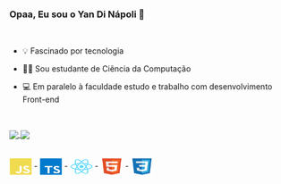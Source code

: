 ### Opaa, Eu sou o Yan Di Nápoli 👋

 <br/>
 
- 💡 Fascinado por tecnologia
- 👨‍💻 Sou estudante de Ciẽncia da Computação
- 💻 Em paralelo à faculdade estudo e trabalho com desenvolvimento Front-end

  <br/>
<div>
       <a href="https://github.com/yaandn/github-readme-stats">
        <img height=200 align="center" src="https://github-readme-stats.vercel.app/api?username=yaandn&show_icons=true&theme=transparent" />
      </a>
    <a href="https://github.com/yaandn/convoychat">
      <img height=200 align="center" style ="margin-left=100px;" src="https://github-readme-stats.vercel.app/api/top-langs?username=yaandn&layout=compact&langs_count=8&card_width=320&theme=transparent" />
    </a>
</div>

<br/>

<div style="display: inline_block"><br>
  <img align="center" alt="Js" height="30" width="40" src="https://raw.githubusercontent.com/devicons/devicon/master/icons/javascript/javascript-plain.svg"> -
  <img align="center" alt="Ts" height="30" width="40" src="https://raw.githubusercontent.com/devicons/devicon/master/icons/typescript/typescript-plain.svg"> -
  <img align="center" alt="React" height="30" width="40" src="https://raw.githubusercontent.com/devicons/devicon/master/icons/react/react-original.svg"> -
  <img align="center" alt="HTML" height="30" width="40" src="https://raw.githubusercontent.com/devicons/devicon/master/icons/html5/html5-original.svg"> -
  <img align="center" alt="CSS" height="30" width="40" src="https://raw.githubusercontent.com/devicons/devicon/master/icons/css3/css3-original.svg"> 
</div>

  



  
